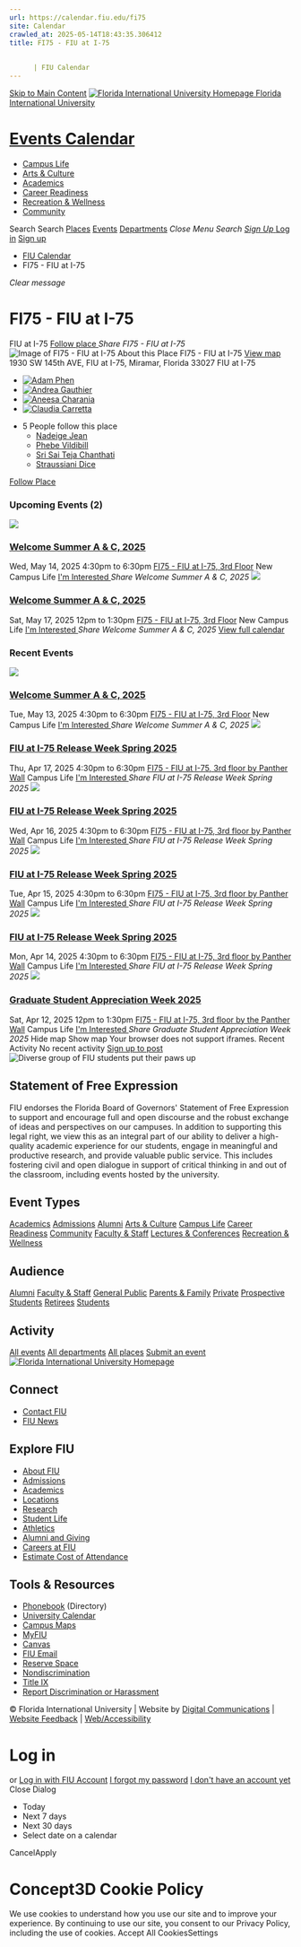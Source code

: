 ```yaml
---
url: https://calendar.fiu.edu/fi75
site: Calendar
crawled_at: 2025-05-14T18:43:35.306412
title: FI75 - FIU at I-75
    
    
      | FIU Calendar
---
```


[Skip to Main Content](https://calendar.fiu.edu/fi75#main-content)
[![Florida International University Homepage](https://digicdn.fiu.edu/core/_assets/images/logo-top.png) Florida International University](https://www.fiu.edu)
# [Events Calendar ](https://calendar.fiu.edu/)
  * [Campus Life](https://calendar.fiu.edu/calendar?event_types%5B%5D=127595)
  * [Arts & Culture](https://calendar.fiu.edu/calendar?event_types%5B%5D=127590)
  * [Academics](https://calendar.fiu.edu/calendar?event_types%5B%5D=127582)
  * [Career Readiness](https://calendar.fiu.edu/calendar?event_types%5B%5D=127584)
  * [Recreation & Wellness](https://calendar.fiu.edu/calendar?event_types%5B%5D=127603)
  * [Community](https://calendar.fiu.edu/calendar?event_types%5B%5D=127601)


Search Search
[Places](https://calendar.fiu.edu/search/places) [Events](https://calendar.fiu.edu/calendar) [Departments](https://calendar.fiu.edu/search/departments)
_Close Menu_
_Search_ [ _Sign Up_ ](https://calendar.fiu.edu/signup?school_id=234)
[Log in](https://calendar.fiu.edu/auth/shib_login?previous_url=https%3A%2F%2Fcalendar.fiu.edu%2Ffi75) [Sign up](https://calendar.fiu.edu/signup?school_id=234)
  * [FIU Calendar](https://calendar.fiu.edu/)
  * FI75 - FIU at I-75


_Clear message_
# FI75 - FIU at I-75
FIU at I-75
[ Follow place ](https://calendar.fiu.edu/fi75/add_friend "Add FI75 - FIU at I-75 to My Places")
_Share FI75 - FIU at I-75_
![Image of FI75 - FIU at I-75](https://localist-images.azureedge.net/photos/664326/card/7eb1b843932ccca9c16245cc99f64d88370c9c69.jpg)
About this Place
FI75 - FIU at I-75 [View map ](https://calendar.fiu.edu/fi75#about_map)
1930 SW 145th AVE, FIU at I-75, Miramar, Florida 33027
FIU at I-75
  * [![Adam Phen](https://localist-images.azureedge.net/photos/664326/small/7eb1b843932ccca9c16245cc99f64d88370c9c69.jpg)](https://calendar.fiu.edu/aphen004_245)
  * [![Andrea Gauthier](https://localist-images.azureedge.net/photos/664326/small/7eb1b843932ccca9c16245cc99f64d88370c9c69.jpg)](https://calendar.fiu.edu/agaut011_395)
  * [![Aneesa Charania](https://localist-images.azureedge.net/photos/664326/small/7eb1b843932ccca9c16245cc99f64d88370c9c69.jpg)](https://calendar.fiu.edu/acharani_140)
  * [![Claudia Carretta](https://localist-images.azureedge.net/photos/664326/small/7eb1b843932ccca9c16245cc99f64d88370c9c69.jpg)](https://calendar.fiu.edu/ccarr171_804)


+ 5 People follow this place 
  * [Nadeige Jean](https://calendar.fiu.edu/njean060_510)
  * [Phebe Vildibill](https://calendar.fiu.edu/pvild001_413)
  * [Sri Sai Teja Chanthati](https://calendar.fiu.edu/schan139_874)
  * [Straussiani Dice](https://calendar.fiu.edu/sdice002_660)


[ Follow Place ](https://calendar.fiu.edu/fi75/add_friend "Add to My Places")
### Upcoming Events (2)
[ ![](https://localist-images.azureedge.net/photos/49463473715196/card/c9131c6f665f3c147a16282b22329e11b434b82d.jpg) ](https://calendar.fiu.edu/event/welcome-summer-a-c-2025)
### [Welcome Summer A & C, 2025](https://calendar.fiu.edu/event/welcome-summer-a-c-2025)
Wed, May 14, 2025 4:30pm to 6:30pm 
[ FI75 - FIU at I-75, 3rd Floor](https://calendar.fiu.edu/fi75)
New Campus Life
[ I'm Interested ](https://calendar.fiu.edu/event/49463467178541/confirm?instance_id=49463467181615&return=https%3A%2F%2Fcalendar.fiu.edu%2Ffi75)
_Share Welcome Summer A & C, 2025_
[ ![](https://localist-images.azureedge.net/photos/49463473715196/card/c9131c6f665f3c147a16282b22329e11b434b82d.jpg) ](https://calendar.fiu.edu/event/welcome-summer-a-c-2025)
### [Welcome Summer A & C, 2025](https://calendar.fiu.edu/event/welcome-summer-a-c-2025)
Sat, May 17, 2025 12pm to 1:30pm 
[ FI75 - FIU at I-75, 3rd Floor](https://calendar.fiu.edu/fi75)
New Campus Life
[ I'm Interested ](https://calendar.fiu.edu/event/49463467178541/confirm?instance_id=49463467182640&return=https%3A%2F%2Fcalendar.fiu.edu%2Ffi75)
_Share Welcome Summer A & C, 2025_
[View full calendar](https://calendar.fiu.edu/fi75/calendar)
### Recent Events
[ ![](https://localist-images.azureedge.net/photos/49463473715196/card/c9131c6f665f3c147a16282b22329e11b434b82d.jpg) ](https://calendar.fiu.edu/event/welcome-summer-a-c-2025)
### [Welcome Summer A & C, 2025](https://calendar.fiu.edu/event/welcome-summer-a-c-2025)
Tue, May 13, 2025 4:30pm to 6:30pm 
[ FI75 - FIU at I-75, 3rd Floor](https://calendar.fiu.edu/fi75)
New Campus Life
[ I'm Interested ](https://calendar.fiu.edu/event/49463467178541/confirm?instance_id=49463467179566&return=https%3A%2F%2Fcalendar.fiu.edu%2Ffi75)
_Share Welcome Summer A & C, 2025_
[ ![](https://localist-images.azureedge.net/photos/49355732828835/card/227d2ae8d87bcdde59df8dae7317657f278f1478.jpg) ](https://calendar.fiu.edu/event/fiu-at-i-75-release-week-spring-2025)
### [FIU at I-75 Release Week Spring 2025](https://calendar.fiu.edu/event/fiu-at-i-75-release-week-spring-2025)
Thu, Apr 17, 2025 4:30pm to 6:30pm 
[ FI75 - FIU at I-75, 3rd floor by Panther Wall](https://calendar.fiu.edu/fi75)
Campus Life
[ I'm Interested ](https://calendar.fiu.edu/event/49355723755973/confirm?instance_id=49355723762121&return=https%3A%2F%2Fcalendar.fiu.edu%2Ffi75)
_Share FIU at I-75 Release Week Spring 2025_
[ ![](https://localist-images.azureedge.net/photos/49355732828835/card/227d2ae8d87bcdde59df8dae7317657f278f1478.jpg) ](https://calendar.fiu.edu/event/fiu-at-i-75-release-week-spring-2025)
### [FIU at I-75 Release Week Spring 2025](https://calendar.fiu.edu/event/fiu-at-i-75-release-week-spring-2025)
Wed, Apr 16, 2025 4:30pm to 6:30pm 
[ FI75 - FIU at I-75, 3rd floor by Panther Wall](https://calendar.fiu.edu/fi75)
Campus Life
[ I'm Interested ](https://calendar.fiu.edu/event/49355723755973/confirm?instance_id=49355723760072&return=https%3A%2F%2Fcalendar.fiu.edu%2Ffi75)
_Share FIU at I-75 Release Week Spring 2025_
[ ![](https://localist-images.azureedge.net/photos/49355732828835/card/227d2ae8d87bcdde59df8dae7317657f278f1478.jpg) ](https://calendar.fiu.edu/event/fiu-at-i-75-release-week-spring-2025)
### [FIU at I-75 Release Week Spring 2025](https://calendar.fiu.edu/event/fiu-at-i-75-release-week-spring-2025)
Tue, Apr 15, 2025 4:30pm to 6:30pm 
[ FI75 - FIU at I-75, 3rd floor by Panther Wall](https://calendar.fiu.edu/fi75)
Campus Life
[ I'm Interested ](https://calendar.fiu.edu/event/49355723755973/confirm?instance_id=49355723759047&return=https%3A%2F%2Fcalendar.fiu.edu%2Ffi75)
_Share FIU at I-75 Release Week Spring 2025_
[ ![](https://localist-images.azureedge.net/photos/49355732828835/card/227d2ae8d87bcdde59df8dae7317657f278f1478.jpg) ](https://calendar.fiu.edu/event/fiu-at-i-75-release-week-spring-2025)
### [FIU at I-75 Release Week Spring 2025](https://calendar.fiu.edu/event/fiu-at-i-75-release-week-spring-2025)
Mon, Apr 14, 2025 4:30pm to 6:30pm 
[ FI75 - FIU at I-75, 3rd floor by Panther Wall](https://calendar.fiu.edu/fi75)
Campus Life
[ I'm Interested ](https://calendar.fiu.edu/event/49355723755973/confirm?instance_id=49355723756998&return=https%3A%2F%2Fcalendar.fiu.edu%2Ffi75)
_Share FIU at I-75 Release Week Spring 2025_
[ ![](https://localist-images.azureedge.net/photos/49355665859514/card/482608d000141c2e7bd0c083b39066f2da2437a4.jpg) ](https://calendar.fiu.edu/event/graduate-student-appreciation-week-2025)
### [Graduate Student Appreciation Week 2025](https://calendar.fiu.edu/event/graduate-student-appreciation-week-2025)
Sat, Apr 12, 2025 12pm to 1:30pm 
[ FI75 - FIU at I-75, 3rd floor by the Panther Wall](https://calendar.fiu.edu/fi75)
Campus Life
[ I'm Interested ](https://calendar.fiu.edu/event/49355658638559/confirm?instance_id=49355658639584&return=https%3A%2F%2Fcalendar.fiu.edu%2Ffi75)
_Share Graduate Student Appreciation Week 2025_
Hide map Show map
Your browser does not support iframes.
Recent Activity
No recent activity
[Sign up to post](https://calendar.fiu.edu/auth/shib_login?previous_url=https%3A%2F%2Fcalendar.fiu.edu%2Ffi75)
![Diverse group of FIU students put their paws up](https://www.fiu.edu/_assets/images/thumbnail-students-paw.jpg)
## Statement of Free Expression
FIU endorses the Florida Board of Governors' Statement of Free Expression to support and encourage full and open discourse and the robust exchange of ideas and perspectives on our campuses. In addition to supporting this legal right, we view this as an integral part of our ability to deliver a high-quality academic experience for our students, engage in meaningful and productive research, and provide valuable public service. This includes fostering civil and open dialogue in support of critical thinking in and out of the classroom, including events hosted by the university.
## Event Types
[Academics](https://calendar.fiu.edu/calendar?event_types%5B%5D=127582)
[Admissions](https://calendar.fiu.edu/calendar?event_types%5B%5D=127583)
[Alumni](https://calendar.fiu.edu/calendar?event_types%5B%5D=127589)
[Arts & Culture](https://calendar.fiu.edu/calendar?event_types%5B%5D=127590)
[Campus Life](https://calendar.fiu.edu/calendar?event_types%5B%5D=127595)
[Career Readiness](https://calendar.fiu.edu/calendar?event_types%5B%5D=127584)
[Community](https://calendar.fiu.edu/calendar?event_types%5B%5D=127601)
[Faculty & Staff](https://calendar.fiu.edu/calendar?event_types%5B%5D=127602)
[Lectures & Conferences](https://calendar.fiu.edu/calendar?event_types%5B%5D=127587)
[Recreation & Wellness](https://calendar.fiu.edu/calendar?event_types%5B%5D=127603)
## Audience
[Alumni](https://calendar.fiu.edu/calendar?event_types%5B%5D=121721)
[Faculty & Staff](https://calendar.fiu.edu/calendar?event_types%5B%5D=121720)
[General Public](https://calendar.fiu.edu/calendar?event_types%5B%5D=121722)
[Parents & Family](https://calendar.fiu.edu/calendar?event_types%5B%5D=36918157286658)
[Private](https://calendar.fiu.edu/calendar?event_types%5B%5D=129753)
[Prospective Students](https://calendar.fiu.edu/calendar?event_types%5B%5D=121723)
[Retirees](https://calendar.fiu.edu/calendar?event_types%5B%5D=37290279036119)
[Students](https://calendar.fiu.edu/calendar?event_types%5B%5D=121719)
## Activity
[All events](https://calendar.fiu.edu/fi75/calendar)
[All departments](https://calendar.fiu.edu/search/departments)
[All places](https://calendar.fiu.edu/browse/places)
[Submit an event](https://calendar.fiu.edu/admin/events/new/basic-information)
[ ![Florida International University Homepage](https://digicdn.fiu.edu/core/_assets/images/footer-logo.svg) ](https://www.fiu.edu/)
## Connect
  * [Contact FIU](https://www.fiu.edu/about/contact-us/index.html)
  * [FIU News](https://news.fiu.edu/)


## Explore FIU
  * [About FIU](https://www.fiu.edu/about/index.html)
  * [Admissions](https://www.fiu.edu/admissions/index.html)
  * [Academics](https://www.fiu.edu/academics/index.html)
  * [Locations](https://www.fiu.edu/locations/index.html)
  * [Research](https://www.fiu.edu/research/index.html)
  * [Student Life](https://www.fiu.edu/student-life/index.html)
  * [Athletics](https://www.fiu.edu/athletics/index.html)
  * [Alumni and Giving](https://www.fiu.edu/alumni-and-giving/index.html)
  * [Careers at FIU](https://hr.fiu.edu/careers/)
  * [Estimate Cost of Attendance](https://onestop.fiu.edu/finances/estimate-your-costs/)


## Tools & Resources
  * [Phonebook](https://phonebook.fiu.edu) (Directory)
  * [University Calendar](https://calendar.fiu.edu/)
  * [Campus Maps](https://campusmaps.fiu.edu/)
  * [MyFIU](https://my.fiu.edu/)
  * [Canvas](https://canvas.fiu.edu)
  * [FIU Email](http://mail.fiu.edu/)
  * [Reserve Space](https://reservespace.fiu.edu/make-reservation/)
  * [Nondiscrimination](https://ace.fiu.edu/civil-rights-and-accessibility/harassment-and-discrimination/)
  * [Title IX](https://ace.fiu.edu/title-ix/)
  * [Report Discrimination or Harassment](https://report.fiu.edu/)


© Florida International University  | Website by [Digital Communications](https://stratcomm.fiu.edu/digital-print/websites/) | [Website Feedback](https://webforms.fiu.edu/view.php?id=370774&element_5=https://calendar.fiu.edu/https://calendar.fiu.edu/) | [Web/Accessibility](https://accessibility.fiu.edu/)
# Log in
or
[Log in with FIU Account](https://calendar.fiu.edu/auth/shib_login?previous_url=https%3A%2F%2Fcalendar.fiu.edu%2Ffi75)
[I forgot my password](https://calendar.fiu.edu/auth/forgot) [I don't have an account yet](https://calendar.fiu.edu/signup?school_id=234)
Close Dialog
  * Today
  * Next 7 days
  * Next 30 days
  * Select date on a calendar


CancelApply
# Concept3D Cookie Policy
We use cookies to understand how you use our site and to improve your experience. By continuing to use our site, you consent to our Privacy Policy, including the use of cookies. 
Accept All CookiesSettings
